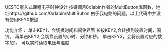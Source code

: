 UESTC嵌入式课程电子时钟设计
按键调用0x1abin作者的MultiButton库函数，地址https://github.com/0x1abin/MultiButton
由于我电路的问题，以上代码中并没有使用KEY0按键

功能介绍：
单击KEY1，会切换时间和闹钟界面
长按KEY2,会转换到设置时间，闹铃。
再单击KEY2,会切换设置的小时、分钟和秒。
单击KEY3，会将设置对应的数字加1。
可以实时读取电压与温度
